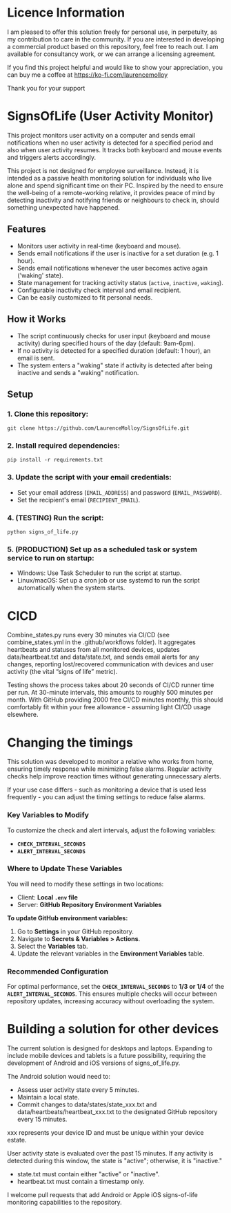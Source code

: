 # Licence Information

I am pleased to offer this solution freely for personal use, in perpetuity, as my contribution to care in the community. If you are interested in developing a commercial product based on this repository, feel free to reach out. I am available for consultancy work, or we can arrange a licensing agreement.

If you find this project helpful and would like to show your appreciation, you can buy me a coffee at https://ko-fi.com/laurencemolloy

Thank you for your support

# SignsOfLife (User Activity Monitor)

This project monitors user activity on a computer and sends email notifications when no user activity is detected for a specified period and also when user activity resumes. It tracks both keyboard and mouse events and triggers alerts accordingly.

This project is not designed for employee surveillance. Instead, it is intended as a passive health monitoring solution for individuals who live alone and spend significant time on their PC. Inspired by the need to ensure the well-being of a remote-working relative, it provides peace of mind by detecting inactivity and notifying friends or neighbours to check in, should something unexpected have happened.

## Features
- Monitors user activity in real-time (keyboard and mouse).
- Sends email notifications if the user is inactive for a set duration (e.g. 1 hour).
- Sends email notifications whenever the user becomes active again ('waking' state).
- State management for tracking activity status (`active`, `inactive`, `waking`).
- Configurable inactivity check interval and email recipient.
- Can be easily customized to fit personal needs.

## How it Works
- The script continuously checks for user input (keyboard and mouse activity) during specified hours of the day (default: 9am-6pm).
- If no activity is detected for a specified duration (default: 1 hour), an email is sent.
- The system enters a "waking" state if activity is detected after being inactive and sends a "waking" notification.

## Setup
### 1. Clone this repository:
   ```
   git clone https://github.com/LaurenceMolloy/SignsOfLife.git
   ```
### 2. Install required dependencies:
   ```
   pip install -r requirements.txt
   ```
### 3. Update the script with your email credentials:
   - Set your email address (`EMAIL_ADDRESS`) and password (`EMAIL_PASSWORD`).
   - Set the recipient's email (`RECIPIENT_EMAIL`).
### 4. (TESTING) Run the script:
   ```
   python signs_of_life.py
   ```
### 5. (PRODUCTION) Set up as a scheduled task or system service to run on startup:
   - Windows: Use Task Scheduler to run the script at startup.
   - Linux/macOS: Set up a cron job or use systemd to run the script automatically when the system starts.


# CICD

Combine_states.py runs every 30 minutes via CI/CD (see combine_states.yml in the .github/workflows folder). It aggregates heartbeats and statuses from all monitored devices, updates data/heartbeat.txt and data/state.txt, and sends email alerts for any changes, reporting lost/recovered communication with devices and user activity (the vital “signs of life” metric).

Testing shows the process takes about 20 seconds of CI/CD runner time per run. At 30-minute intervals, this amounts to roughly 500 minutes per month. With GitHub providing 2000 free CI/CD minutes monthly, this should comfortably fit within your free allowance - assuming light CI/CD usage elsewhere.

# Changing the timings

This solution was developed to monitor a relative who works from home, ensuring timely response while minimizing false alarms. Regular activity checks help improve reaction times without generating unnecessary alerts.  

If your use case differs - such as monitoring a device that is used less frequently - you can adjust the timing settings to reduce false alarms.  

### Key Variables to Modify  

To customize the check and alert intervals, adjust the following variables:  

- **`CHECK_INTERVAL_SECONDS`**  
- **`ALERT_INTERVAL_SECONDS`**  

### Where to Update These Variables  

You will need to modify these settings in two locations:  

- Client: **Local `.env` file**  
- Server: **GitHub Repository Environment Variables**  

**To update GitHub environment variables:**  

1. Go to **Settings** in your GitHub repository.  
2. Navigate to **Secrets & Variables > Actions**.  
3. Select the **Variables** tab.  
4. Update the relevant variables in the **Environment Variables** table.  

### Recommended Configuration  

For optimal performance, set the **`CHECK_INTERVAL_SECONDS`** to **1/3 or 1/4** of the **`ALERT_INTERVAL_SECONDS`**. This ensures multiple checks will occur between repository updates, increasing accuracy without overloading the system.  


# Building a solution for other devices

The current solution is designed for desktops and laptops. Expanding to include mobile devices and tablets is a future possibility, requiring the development of Android and iOS versions of signs_of_life.py.

The Android solution would need to:

 - Assess user activity state every 5 minutes.
 - Maintain a local state.
 - Commit changes to data/states/state_xxx.txt and data/heartbeats/heartbeat_xxx.txt to the designated GitHub repository every 15 minutes.

xxx represents your device ID and must be unique within your device estate.

User activity state is evaluated over the past 15 minutes. If any activity is detected during this window, the state is "active"; otherwise, it is "inactive."

 - state.txt must contain either "active" or "inactive".
 - heartbeat.txt must contain a timestamp only.

I welcome pull requests that add Android or Apple iOS signs-of-life monitoring capabilities to the repository.
